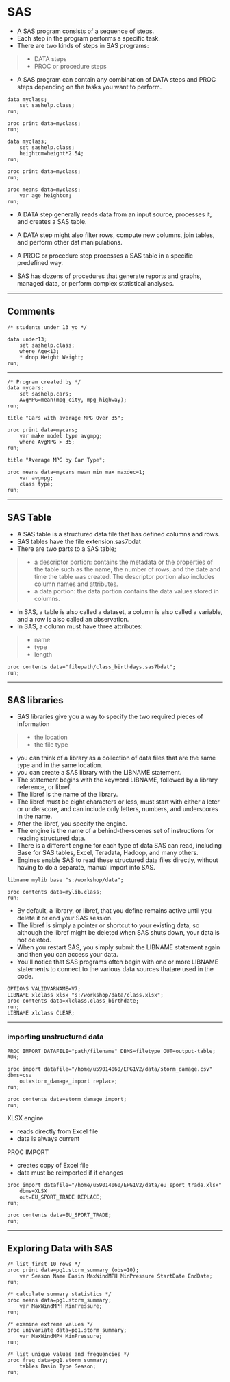 # SAS

- A SAS program consists of a sequence of steps.
- Each step in the program performs a specific task. 
- There are two kinds of steps in SAS programs: 
> - DATA steps
> - PROC or procedure steps
- A SAS program can contain any combination of DATA steps and PROC steps depending on the tasks you want to perform.

```sas
data myclass;
    set sashelp.class;
run;

proc print data=myclass;
run;
```

```sas
data myclass;
    set sashelp.class;
    heightcm=height*2.54;
run;

proc print data=myclass;
run;

proc means data=myclass;
    var age heightcm;
run;
```

- A DATA step generally reads data from an input source, processes it, and creates a SAS table.
- A DATA step might also filter rows, compute new columns, join tables, and perform other dat manipulations.

- A PROC or procedure step processes a SAS table in a specific predefined way.
- SAS has dozens of procedures that generate reports and graphs, managed data, or perform complex statistical analyses. 

---

## Comments

```sas
/* students under 13 yo */

data under13;
    set sashelp.class;
    where Age<13;
    * drop Height Weight;
run;
```

---

```sas
/* Program created by */
data mycars;
    set sashelp.cars;
    AvgMPG=mean(mpg_city, mpg_highway);
run;

title "Cars with average MPG Over 35";

proc print data=mycars;
    var make model type avgmpg;
    where AvgMPG > 35;
run;

title "Average MPG by Car Type";

proc means data=mycars mean min max maxdec=1;
    var avgmpg;
    class type;
run;
```

---

## SAS Table

- A SAS table is a structured data file that has defined columns and rows.
- SAS tables have the file extension.sas7bdat
- There are two parts to a SAS table;
> - a descriptor portion: contains the metadata or the properties of the table such as the name, the number of rows, and the date and time the table was created. The descriptor portion also includes column names and attributes.
> - a data portion: the data portion contains the data values stored in columns.
- In SAS, a table is also called a dataset, a column is also called a variable, and a row is also called an observation.
- In SAS, a column must have three attributes: 
> - name
> - type
> - length

```sas
proc contents data="filepath/class_birthdays.sas7bdat";
run;
```

---

## SAS libraries

- SAS libraries give you a way to specify the two required pieces of information
> - the location
> - the file type
- you can think of a library as a collection of data files that are the same type and in the same location.
- you can create a SAS library with the LIBNAME statement.
- The statement begins with the keyword LIBNAME, followed by a library reference, or libref. 
- The libref is the name of the library.
- The libref must be eight characters or less, must start with either a leter or underscore, and can include only letters, numbers, and underscores in the name.
- After the libref, you specify the engine.
- The engine is the name of a behind-the-scenes set of instructions for reading structured data.
- There is a different engine for each type of data SAS can read, including Base for SAS tables, Excel, Teradata, Hadoop, and many others.
- Engines enable SAS to read these structured data files directly, without having to do a separate, manual import into SAS.

```sas
libname mylib base "s:/workshop/data";

proc contents data=mylib.class;
run;
```

- By default, a library, or libref, that you define remains active until you delete it or end your SAS session. 
- The libref is simply a pointer or shortcut to your existing data, so although the libref might be deleted when SAS shuts down, your data is not deleted. 
- When you restart SAS, you simply submit the LIBNAME statement again and then you can access your data. 
- You'll notice that SAS programs often begin with one or more LIBNAME statements to connect to the various data sources thatare used in the code.

```sas
OPTIONS VALIDVARNAME=V7;
LIBNAME xlclass xlsx "s:/workshop/data/class.xlsx";
proc contents data=xlclass.class_birthdate;
run;
LIBNAME xlclass CLEAR;
```

---

### importing unstructured data

```sas
PROC IMPORT DATAFILE="path/filename" DBMS=filetype OUT=output-table;
RUN;
```

```sas
proc import datafile="/home/u59014060/EPG1V2/data/storm_damage.csv" dbms=csv
	out=storm_damage_import replace;
run;

proc contents data=storm_damage_import;
run;
```

XLSX engine
- reads directly from Excel file
- data is always current

PROC IMPORT
- creates copy of Excel file
- data must be reimported if it changes

```sas
proc import datafile="/home/u59014060/EPG1V2/data/eu_sport_trade.xlsx"
	dbms=XLSX
	out=EU_SPORT_TRADE REPLACE;
run;

proc contents data=EU_SPORT_TRADE;
run;
```

---

## Exploring Data with SAS

```sas
/* list first 10 rows */
proc print data=pg1.storm_summary (obs=10);
    var Season Name Basin MaxWindMPH MinPressure StartDate EndDate;
run;
```

```sas
/* calculate summary statistics */
proc means data=pg1.storm_summary;
    var MaxWindMPH MinPressure;
run;
```

```sas
/* examine extreme values */
proc univariate data=pg1.storm_summary;
    var MaxWindMPH MinPressure;
run;
```

```sas
/* list unique values and frequencies */
proc freq data=pg1.storm_summary;
    tables Basin Type Season;
run;
```
